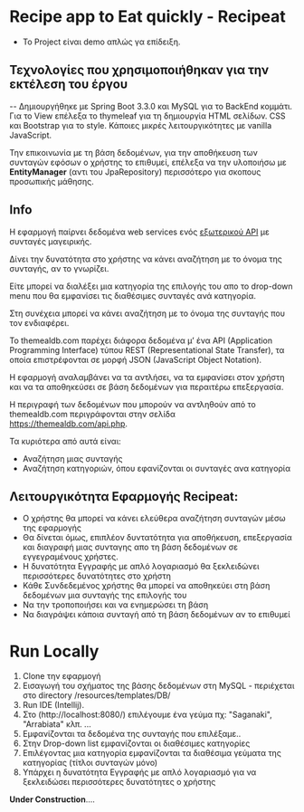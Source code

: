 # Recipe app to Eat quickly  - Recipeat
- Το Project είναι demo απλώς γα επίδειξη.

## Τεχνολογίες που χρησιμοποιήθηκαν για την εκτέλεση του έργου
-- Δημιουργήθηκε με Spring Boot 3.3.0 και MySQL για το BackEnd κομμάτι. Για το View επέλεξα το thymeleaf για τη δημιουργία HTML σελίδων. CSS και Bootstrap για το style. Κάποιες μικρές λειτουργικότητες με vanilla JavaScript.
  
Την επικοινωνία με τη βάση δεδομένων, για την αποθήκευση των συνταγών εφόσων ο χρήστης το επιθυμεί, επέλεξα να την υλοποιήσω με **EntityManager** (αντι του JpaRepository) περισσότερο για σκοπους προσωπικής μάθησης.

  ## Info

 Η εφαρμογή παίρνει δεδομένα web services ενός [εξωτερικού ΑPI](https://themealdb.com/api.php) με συνταγές μαγειρικής.
  
Δίνει την δυνατότητα στο χρήστης να κάνει αναζήτηση με το όνομα της συνταγής, αν το γνωρίζει. 

Είτε μπορεί να διαλέξει μια κατηγορία της επιλογής του απο το drop-down menu που θα εμφανίσει τις διαθέσιμες συνταγές ανά κατηγορία.

Στη συνέχεια μπορεί να κάνει αναζήτηση με το όνομα της συνταγής που τον ενδιαφέρει.

Το themealdb.com παρέχει διάφορα δεδομένα μ’ ένα API (Application Programming Interface) τύπου REST (Representational State Transfer), 
τα οποία επιστρέφονται σε μορφή JSON (JavaScript Object Notation). 

Η εφαρμογή αναλαμβάνει να τα αντλήσει, να τα εμφανίσει στον χρήστη και να τα αποθηκεύσει σε βάση δεδομένων για περαιτέρω επεξεργασία.

Η περιγραφή των δεδομένων που μπορούν να αντληθούν από το themealdb.com  περιγράφονται στην σελίδα https://themealdb.com/api.php. 

Τα κυριότερα από αυτά είναι:
- Αναζήτηση μιας συνταγής
- Αναζήτηση κατηγοριών, όπου εφανίζονται οι συνταγές ανα κατηγορία

## Λειτουργικότητα Εφαρμογής Recipeat:
- Ο χρήστης θα μπορεί να κάνει ελεύθερα αναζήτηση συνταγών μέσω της εφαρμογής
- Θα δίνεται όμως, επιπλέον δυντατότητα για αποθήκευση, επεξεργασία και διαγραφή μιας συνταγης απο τη βάση δεδομένων σε εγγεγραμένους χρήστες.
- Η δυνατότητα Εγγραφής με απλό λογαριασμό θα ξεκλειδώνει περισσότερες δυνατότητες στο χρήστη
- Κάθε Συνδεδεμένος χρήστης θα μπορεί να αποθηκεύει στη βάση δεδομένων μια συνταγής της επιλογής του
- Να την τροποποιήσει και να ενημερώσει τη βάση
- Να διαγράψει κάποια συνταγή από τη βάση δεδομένων αν το επιθυμεί
  
 # Run Locally

1. Clone την εφαρμογή
2. Εισαγωγή του σχήματος της βάσης δεδομένων στη MySQL - περιέχεται στο directory /resources/templates/DB/
3. Run IDE (Intellij). 
4. Στο (http://localhost:8080/) επιλέγουμε ένα γεύμα πχ: "Saganaki", "Arrabiata" κλπ. ...
5. Εμφανίζονται τα δεδομένα της συνταγής που επιλέξαμε..
6. Στην Drop-down list εμφανίζονται οι διαθέσιμες κατηγορίες
7. Επιλέγοντας μια κατηγορία εμφανίζονται τα διαθέσιμα γεύματα της κατηγορίας (τίτλοι συνταγών μόνο)
8. Υπάρχει η δυνατότητα Εγγραφής με απλό λογαριασμό για να ξεκλειδώσει περισσότερες δυνατότητες ο χρήστης

**Under Construction**....

